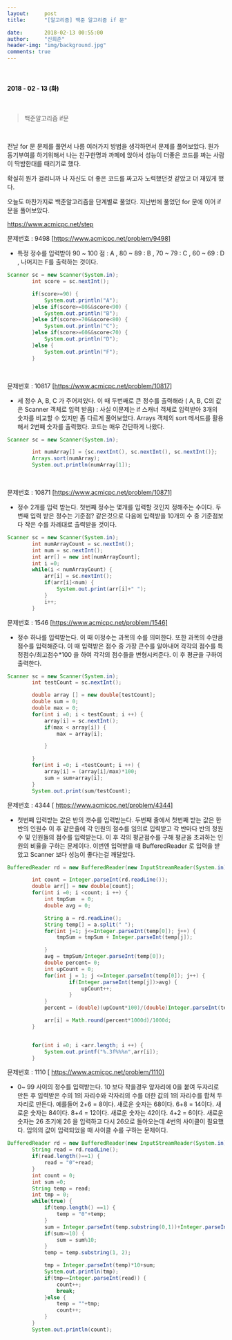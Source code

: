 ```yaml
---
layout:     post
title:      "[알고리즘] 백준 알고리즘 if 문"

date:       2018-02-13 00:55:00
author:     "신희준"
header-img: "img/background.jpg"
comments: true
---
```


<head>
 <meta property="og:type" content="백준알고리즘 if문">
 <meta property="og:title" content="백준알고리즘 if문">
 <meta property="og:description" content="백준알고리즘 if문">
 <meta property="og:url" content="http://shj7242.github.io/2018/02/13/Algorithm2/">

 <meta name="twitter:card" content="백준알고리즘 if문">
  <meta name="twitter:title" content="백준알고리즘 if문">
  <meta name="twitter:description" content="백준알고리즘 if문">
  <meta name="FACEBOOK:domain" content="http://shj7242.github.io/2018/02/13/Algorithm2/">
  <meta name="facebook:card" content="백준알고리즘 if문">
   <meta name="facebook:title" content="백준알고리즘 if문">
   <meta name="facebook:description" content="백준알고리즘 if문">
   <meta name="facebook:domain" content="http://shj7242.github.io/2018/02/13/Algorithm2/">


 </head>

<br>
<H4 style ="font-weight:bold; color:black;"> </H4>

<H4 style ="font-weight:bold; color : black">2018 - 02 - 13 (화)</H4>
<br>


> 백준알고리즘 if문

<br>

전날 for 문 문제를 풀면서 나름 여러가지 방법을 생각하면서 문제를 풀어보았다. 뭔가 동기부여를 하기위해서 나는 친구한명과 까페에 앉아서 성능이 더좋은 코드를 짜는 사람이 딱밤한대를 때리기로 했다.

확실히 뭔가 걸리니까 나 자신도 더 좋은 코드를 짜고자 노력했던것 같았고 더 재밌게 했다.


오늘도 마찬가지로 백준알고리즘을 단계별로 풀었다. 지난번에 풀었던 for 문에 이어 if 문을 풀어보았다.

https://www.acmicpc.net/step


문제번호 : 9498 [https://www.acmicpc.net/problem/9498]

- 특정 정수를 입력받아 90 ~ 100 점 : A , 80 ~ 89 : B , 70 ~ 79 : C , 60 ~ 69 : D , 나머지는 F를 출력하는 것이다.

~~~JAVA
Scanner sc = new Scanner(System.in);
		int score = sc.nextInt();

		if(score>=90) {
			System.out.println("A");
		}else if(score>=80&&score<90) {
			System.out.println("B");
		}else if(score>=70&&score<80) {
			System.out.println("C");
		}else if(score>=60&&score<70) {
			System.out.println("D");
		}else {
			System.out.println("F");
		}
~~~

<br>

문제번호 : 10817 [https://www.acmicpc.net/problem/10817]

- 세 정수 A, B, C 가 주어져있다. 이 때 두번째로 큰 정수를 출력해라 ( A, B, C의 값은 Scanner 객체로 입력 받음) : 사실 이문제는 if 스캐너 객체로 입력받아 3개의 숫자를 비교할 수 있지만 좀 다르게 풀어보았다. Arrays 객체의 sort 메서드를 활용해서 2번째 숫자를 출력했다. 코드는 매우 간단하게 나왔다.

~~~java
Scanner sc = new Scanner(System.in);

		int numArray[] = {sc.nextInt(), sc.nextInt(), sc.nextInt()};
		Arrays.sort(numArray);
		System.out.println(numArray[1]);
~~~

<br>

문제번호 : 10871 [https://www.acmicpc.net/problem/10871]

- 정수 2개를 입력 받는다. 첫번째 정수는 몇개를 입력할 것인지 정해주는 수이다. 두번째 입력 받은 정수는 기준점? 같은것으로 다음에 입력받을 10개의 수 중 기준점보다 작은 수를 차례대로 출력받을 것이다.

~~~JAVA
Scanner sc = new Scanner(System.in);
		int numArrayCount = sc.nextInt();
		int num = sc.nextInt();
		int arr[] = new int[numArrayCount];
		int i =0;
		while(i < numArrayCount) {
			arr[i] = sc.nextInt();
			if(arr[i]<num) {
				System.out.print(arr[i]+" ");
			}
			i++;
		}
~~~

문제번호 : 1546 [https://www.acmicpc.net/problem/1546]

- 정수 하나를 입력받는다. 이 때 이정수는 과목의 수를 의미한다. 또한 과목의 수만큼 점수를 입력해준다. 이 때 입력받은 점수 중 가장 큰수를 알아내어 각각의 점수를  특정점수/최고점수*100 을 하여 각각의 점수들을 변형시켜준다. 이 후 평균을 구하여 출력한다.


~~~java
Scanner sc = new Scanner(System.in);
		int testCount = sc.nextInt();

		double array [] = new double[testCount];
		double sum = 0;
		double max = 0;
		for(int i =0; i < testCount; i ++) {
			array[i] = sc.nextInt();
			if(max < array[i]) {
				max = array[i];

			}

		}
		for(int i =0; i <testCount; i ++) {
			array[i] = (array[i]/max)*100;
			sum = sum+array[i];
		}
		System.out.print(sum/testCount);
~~~

문제번호 : 4344 [ https://www.acmicpc.net/problem/4344]

- 첫번째 입력받는 값은 반의 갯수를 입력받는다. 두번째 줄에서 첫번째 받는 값은 한반의 인원수 이 후 같은줄에 각 인원의 점수를 임의로 입력받고 각 반마다 반의 정원수 및 인원들의 점수를 입력받는다. 이 후 각의 평균점수를 구해 평균을 초과하는 인원의 비율을 구하는 문제이다. 이번엔 입력받을 때 BufferedReader 로 입력을 받았고 Scanner 보다 성능이 좋다는걸 깨달았다.

~~~java
BufferedReader rd = new BufferedReader(new InputStreamReader(System.in));

		int count = Integer.parseInt(rd.readLine());
		double arr[] = new double[count];
		for(int i =0; i <count; i ++) {
			int tmpSum  = 0;
			double avg = 0;

			String a = rd.readLine();
			String temp[] = a.split(" ");
			for(int j=1; j<=Integer.parseInt(temp[0]); j++) {
				tmpSum = tmpSum + Integer.parseInt(temp[j]);

			}
			avg = tmpSum/Integer.parseInt(temp[0]);
			double percent= 0;
			int upCount = 0;
			for(int j = 1; j <=Integer.parseInt(temp[0]); j++) {
					if(Integer.parseInt(temp[j])>avg) {
						upCount++;
					}
			}
			percent = (double)(upCount*100)/(double)Integer.parseInt(temp[0]);

			arr[i] = Math.round(percent*1000d)/1000d;
		}


		for(int i =0; i <arr.length; i ++) {
			System.out.printf("%.3f%%%n",arr[i]);
		}
~~~

문제번호 : 1110 [ https://www.acmicpc.net/problem/1110]

- 0~ 99 사이의 정수를 입력받는다. 10 보다 작을경우 앞자리에 0을 붙여 두자리로 만든 후 입력받은 수의 1의 자리수와 각자리의 수를 더한 값의 1의 자리수를 합쳐 두자리로 만든다. 예를들어  2+6 = 8이다. 새로운 숫자는 68이다. 6+8 = 14이다. 새로운 숫자는 84이다. 8+4 = 12이다. 새로운 숫자는 42이다. 4+2 = 6이다. 새로운 숫자는 26 초기에 26 을 입력하고 다시 26으로 돌아오는데 4번의 사이클이 필요했다. 임의의 값이 입력되었을 때 사이클 수를 구하는 문제이다.

~~~java
BufferedReader rd = new BufferedReader(new InputStreamReader(System.in));
		String read = rd.readLine();
		if(read.length()==1) {
			read = "0"+read;
		}
		int count = 0;
		int sum =0;
		String temp = read;
		int tmp = 0;
		while(true) {
			if(temp.length() ==1) {
				temp = "0"+temp;
			}
			sum = Integer.parseInt(temp.substring(0,1))+Integer.parseInt(temp.substring(1));
			if(sum>=10) {
				sum = sum%10;
			}
			temp = temp.substring(1, 2);

			tmp = Integer.parseInt(temp)*10+sum;
			System.out.println(tmp);
			if(tmp==Integer.parseInt(read)) {
				count++;
				break;
			}else {
				temp = ""+tmp;
				count++;
			}
		}
		System.out.println(count);
~~~
